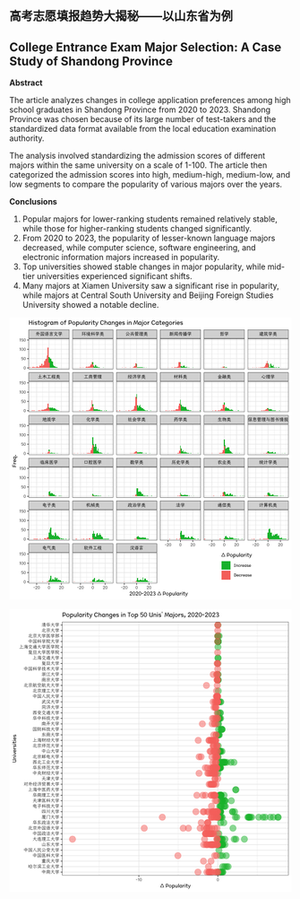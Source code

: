 ## 高考志愿填报趋势大揭秘——以山东省为例
## College Entrance Exam Major Selection: A Case Study of Shandong Province

**Abstract**

The article analyzes changes in college application preferences among high school graduates in Shandong Province from 2020 to 2023. Shandong Province was chosen because of its large number of test-takers and the standardized data format available from the local education examination authority.

The analysis involved standardizing the admission scores of different majors within the same university on a scale of 1-100. The article then categorized the admission scores into high, medium-high, medium-low, and low segments to compare the popularity of various majors over the years.

**Conclusions**

1.	Popular majors for lower-ranking students remained relatively stable, while those for higher-ranking students changed significantly.
2.	From 2020 to 2023, the popularity of lesser-known language majors decreased, while computer science, software engineering, and electronic information majors increased in popularity.
3.	Top universities showed stable changes in major popularity, while mid-tier universities experienced significant shifts.
4.	Many majors at Xiamen University saw a significant rise in popularity, while majors at Central South University and Beijing Foreign Studies University showed a notable decline.

![](figure/unnamed-chunk-6-1.png)

![](figure/unnamed-chunk-8-1.png)